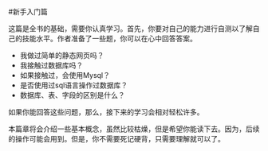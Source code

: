 #新手入门篇

这篇是全书的基础，需要你认真学习。首先，你要对自己的能力进行自测以了解自己的技能水平。作者准备了一些题，你可以在心中回答答案。

- 我做过简单的静态网页吗？
- 我接触过数据库吗？
- 如果接触过，会使用Mysql？
- 是否使用过sql语言操作过数据库？
- 数据库、表、字段的区别是什么？

如果你能回答这些问题，那么，接下来的学习会相对轻松许多。

本篇章将会介绍一些基本概念，虽然比较枯燥，但是希望你能读下去。因为，后续的操作可能会用到。但是，你不需要死记硬背，只需要理解就可以了。
